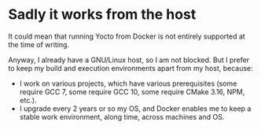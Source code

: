 # Sadly it works from the host

It could mean that running Yocto from Docker is not entirely supported at the time of writing.

Anyway, I already have a GNU/Linux host, so I am not blocked. But I prefer to keep my build and execution environments apart from my host, because:
* I work on various projects, which have various prerequisites (some require GCC 7, some require GCC 10, some require CMake 3.16, NPM, etc.).
* I upgrade every 2 years or so my OS, and Docker enables me to keep a stable work environment, along time, across machines and OS.

